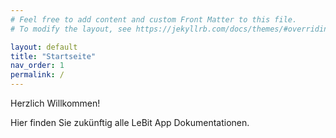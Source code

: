 ```yaml
---
# Feel free to add content and custom Front Matter to this file.
# To modify the layout, see https://jekyllrb.com/docs/themes/#overriding-theme-defaults

layout: default
title: "Startseite"
nav_order: 1
permalink: /
---
```


Herzlich Willkommen!

Hier finden Sie zukünftig alle LeBit App Dokumentationen.

